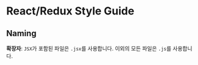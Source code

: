 # React/Redux Style Guide

## Naming

**확장자**: `JSX`가 포함된 파일은 `.jsx`를 사용합니다. 이외의 모든 파일은 `.js`를 사용합니다.
